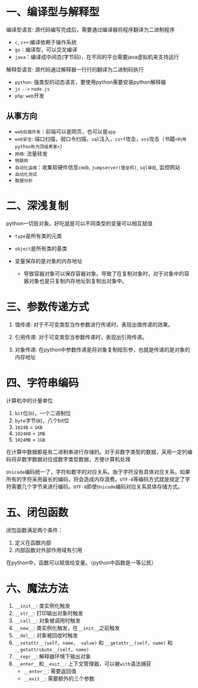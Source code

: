 # 一、编译型与解释型
编译型语言: 源代码编写完成后，需要通过编译器将程序翻译为二进制程序
* `c`, `c++`:编译依赖于操作系统
* `go`：编译型，可以交叉编译
* `java`：编译成中间态(字节码)，在不同的平台需要java虚拟机来支持运行

解释型语言: 源代码通过解释器一行行的翻译为二进制码执行
* `python`: 强类型的动态语言，要使用python需要安装python解释器
* `js` `-->` `node.js`
* `php`: `web`开发

## 从事方向
* `web后端开发`：前端可以是网页，也可以是`app`
* `web安全`: 端口扫描，弱口令扫描，`sql`注入，`csrf`攻击，`xss`攻击（书籍`<利用python称为顶级黑客>`）
* `网络`: 流量转发
* `物联网`
* `自动化运维`：收集软硬件信息`cmdb`, `jumpserver(堡垒机)`, `sql审批`, 监控网站
* `自动化测试`
* `数据分析`

# 二、深浅复制
python一切皆对象。好吃就是可以不同类型的变量可以相互赋值
* `type`是所有类的元类

* `object`是所有类的基类

* 变量保存的是对象的内存地址
    * 导致容器对象可以保存容器对象。导致了在复制对象时，对于对象中的容器对象也是只复制内存地址到复制出对象中。

# 三、参数传递方式
1. 值传递: 对于不可变类型当作参数进行传递时，表现出值传递的效果。

2. 引用传递: 对于可变类型当参数传递时，表现出引用传递。

3. 对象传递: 在python中参数传递是将对象复制给形参，也就是传递的是对象的内存地址


# 四、字符串编码
计算机中的计量单位
1. `bit`位(`b`)，一个二进制位
2. `byte`字节(`B`)，八个bit位
3. `1024B` = `1KB`
4. `1024KB` = `1MB`
5. `1024MB` = `1GB`


在计算中数据都是有二进制串进行存储的。对于非数字类型的数据，采用一定的编码将非数字数据对应成数字类型数据，方便计算机处理

`Unicode`编码统一了，字符和数字的对应关系。由于字符没有具体对应关系。如果所有的字符采用最长的编码，将会造成内存浪费。`UTF-8`等编码方式就是规定了字符需要几个字节来进行编码。`UTF-8`即使`Unicode`编码对应关系具体存储方式。

# 五、闭包函数
闭包函数满足两个条件：
1. 定义在函数内部
2. 内部函数对外部作用域有引用

在python中，函数可以赋值给变量。（python中函数是一等公民）

# 六、魔法方法
1. `__init__`: 类实例化触发
2. `__str__`: 打印输出对象时触发
3. `__call__`: 对象被调用时触发
4. `__new__`: 类实例化触发，在`__init__`之前触发
5. `__del__`: 对象被回收时触发
6. `__setattr__(self, name,  value)` 和 `__getattr__(self, name)` 和 `__getattribute__(self, name)`
7. `__repr__`: 解释器环境下输出对象
8. `__enter__`和`__exit__`: 上下文管理器，可以被`with`语法捕获
    * `__enter__`: 需要返回值
    * `__exit__`: 需要额外的三个参数






